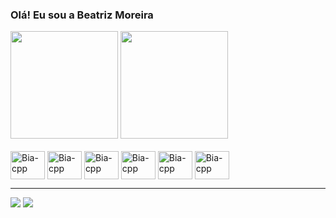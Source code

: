 ### Olá! Eu sou a Beatriz Moreira

<div align="left">
  <img height=172em src='https://github-readme-stats.vercel.app/api?username=biamcf&count_private=true&show_icons=true&theme=cobalt'/>
  <img height=172em src='https://github-readme-stats.vercel.app/api/top-langs/?username=biamcf&theme=cobalt&langs_count=16&layout=compact'/>
</div>

<div display="inline-block">
  <br>
  <img align='center' alt='Bia-cpp' height='45' width='55' src='https://cdn.jsdelivr.net/gh/devicons/devicon/icons/cplusplus/cplusplus-original.svg'/>
  <img align='center' alt='Bia-cpp' height='45' width='55' src='https://cdn.jsdelivr.net/gh/devicons/devicon/icons/python/python-original.svg'/>
  <img align='center' alt='Bia-cpp' height='45' width='55' src='https://cdn.jsdelivr.net/gh/devicons/devicon/icons/html5/html5-original.svg'/>
  <img align='center' alt='Bia-cpp' height='45' width='55' src='https://cdn.jsdelivr.net/gh/devicons/devicon/icons/css3/css3-original.svg'/>
  <img align='center' alt='Bia-cpp' height='45' width='55' src='https://cdn.jsdelivr.net/gh/devicons/devicon/icons/javascript/javascript-original.svg'/>
  <img align='center' alt='Bia-cpp' height='45' width='55' src='https://cdn.jsdelivr.net/gh/devicons/devicon/icons/react/react-original.svg'/>
</div>
<hr size='1'>


<div>
  <a href='https://www.linkedin.com/in/beatriz-mcf/' target='_blank'><img src='https://img.shields.io/badge/LinkedIn-0077B5?style=for-the-badge&logo=linkedin&logoColor=white' target='_blank'></a>
  <a href='mailto::abmoreira60@gmail.com' target='_blank'><img src='https://img.shields.io/badge/Gmail-D14836?style=for-the-badge&logo=gmail&logoColor=white' target='_blank'></a>
  
</div>
